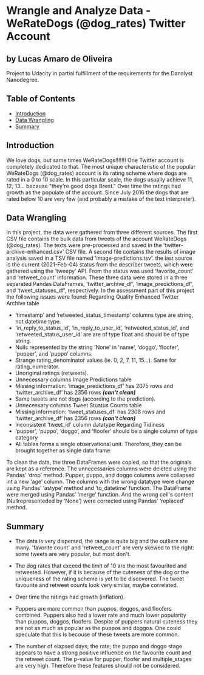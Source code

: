 # Wrangle and Analyze Data - WeRateDogs (@dog_rates) Twitter Account
## by Lucas Amaro de Oliveira

Project to Udacity in partial fulfillment of the requirements for the Danalyst Nanodegree.

## Table of Contents

* [Introduction](#Introduction)
* [Data Wrangling](#Data-Wrangling)
* [Summary](#Summary)

## Introduction

We love dogs, but same times WeRateDogs!!!!!!! One Twitter account is completely dedicated to that.
The most unique characteristic of the popular WeRateDogs (@dog_rates) account is its rating scheme where dogs are rated in a 0 to 10 scale. In this particular scale, the dogs usually achieve 11, 12, 13… because "they're good dogs Brent." Over time the ratings had growth as the populate of the account. Since July 2016 the dogs that are rated below 10 are very few (and probably a mistake of the text interpreter).

## Data Wrangling

In this project, the data were gathered from three different sources. The first CSV file contains the bulk data from tweets of the account WeRateDogs (@dog_rates). The texts were pre-processed and saved in the 'twitter-archive-enhanced.csv' CSV file. A second file contains the results of image analysis saved in a TSV file named 'image-predictions.tsv'. the last source is the current (2021-Feb-04) status from the describer tweets, which were gathered using the ‘tweepy’ API. From the status was used ‘favorite_count’ and ‘retweet_count’ information. These three data were stored in a three separated Pandas DataFrames, ‘twitter_archive_df’, ‘image_predictions_df’, and ‘tweet_statuses_df’, respectively.
In the assessment part of this project the following issues were found:
Regarding Quality
Enhanced Twitter Archive table
-	‘timestamp’ and ‘retweeted_status_timestamp’ columns type are string, not datetime type.
-	‘in_reply_to_status_id’, ‘in_reply_to_user_id’, ‘retweeted_status_id’, and ‘retweeted_status_user_id’ are are of type float and should be of type string.
-	Nulls represented by the string 'None' in 'name', ‘doggo’, ‘floofer’, ‘pupper’, and ‘puppo’ columns.
-	Strange rating_denominator values (ie. 0, 2, 7, 11, 15...). Same for rating_numerator.
-	Unoriginal ratings (retweets).
-	Unnecessary columns
Image Predictions table
-	Missing information: ‘image_predictions_df’ has 2075 rows and ‘twitter_archive_df’ has 2356 rows ***(can't clean)***
-	Same tweets are not dogs (according to the prediction).
-	Unnecessary columns
Tweet Stuatus Counts table
-	Missing information: ‘tweet_statuses_df’ has 2308 rows and ‘twitter_archive_df’ has 2356 rows ***(can't clean)***
-	Inconsistent ‘tweet_id’ column datatype
Regarding Tidiness
-	 ‘pupper’, ‘puppo’, ‘doggo’, and ‘floofer’ should be a single column of type category
-	All tables forms a single observational unit. Therefore, they can be brought together as single data frame.

To clean the data, the three DataFrames were copied, so that the originals are kept as a reference.
The unnecessaries columns were deleted using the Pandas’ ‘drop’ method. Pupper, puppo, and doggo columns were collapsed int a new ‘age’ column. The columns with the wrong datatype were change using Pandas’ ‘astype’ method and ‘to_datetime’ function. The DataFrame were merged using Pandas’ ‘merge’ function. And the wrong cell's content (Nullrepresenteded by ‘None’) were corrected using Pandas’ ‘replaced’ method.

## Summary

- The data is very dispersed, the range is quite big and the outliers are many. 'favorite count' and 'retweet_count' are very skewed to the right: some tweets are very popular, but most don't.

- The dog rates that exceed the limit of 10 are the most favourited and retweeted. However, if it is because of the cuteness of the dog or the uniqueness of the rating scheme is yet to be discovered. The tweet favourite and retweet counts look very similar, maybe correlated.

- Over time the ratings had growth (inflation).

- Puppers are more common than puppos, doggos, and floofers combined. Puppers also had a lower rate and much lower popularity than puppos, doggos, floofers. Despite of puppers natural cuteness they are not as much as popular as the puppos and doggos. One could speculate that this is becouse of these tweets are more common.

- The number of elapsed days; the rate; the puppo and doggo stage appears to have a strong positive influence on the favourite count and the retweet count. The p-value for pupper, floofer and multiple_stages are very high. Therefore these features should not be considered.